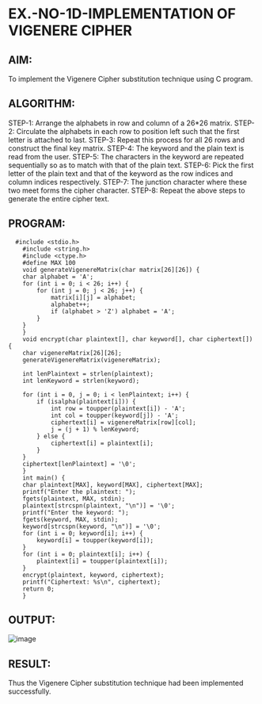 # EX.-NO-1D-IMPLEMENTATION OF VIGENERE CIPHER
## AIM:
  To implement the Vigenere Cipher substitution technique using C program.
## ALGORITHM:
  STEP-1: Arrange the alphabets in row and column of a 26*26 matrix.
  STEP-2: Circulate the alphabets in each row to position left such that the first letter is attached to last.
  STEP-3: Repeat this process for all 26 rows and construct the final key matrix.
  STEP-4: The keyword and the plain text is read from the user.
  STEP-5: The characters in the keyword are repeated sequentially so as to match with that of the plain text.
  STEP-6: Pick the first letter of the plain text and that of the keyword as the row  indices and column indices respectively.
  STEP-7: The junction character where these two meet forms the cipher character.
  STEP-8: Repeat the above steps to generate the entire cipher text.
## PROGRAM:
```
  #include <stdio.h>
    #include <string.h>
    #include <ctype.h>
    #define MAX 100
    void generateVigenereMatrix(char matrix[26][26]) {
    char alphabet = 'A';
    for (int i = 0; i < 26; i++) {
        for (int j = 0; j < 26; j++) {
            matrix[i][j] = alphabet;
            alphabet++;
            if (alphabet > 'Z') alphabet = 'A';
        }
    }
    }
    void encrypt(char plaintext[], char keyword[], char ciphertext[]) {
    char vigenereMatrix[26][26];
    generateVigenereMatrix(vigenereMatrix);

    int lenPlaintext = strlen(plaintext);
    int lenKeyword = strlen(keyword);

    for (int i = 0, j = 0; i < lenPlaintext; i++) {
        if (isalpha(plaintext[i])) {
            int row = toupper(plaintext[i]) - 'A';
            int col = toupper(keyword[j]) - 'A';
            ciphertext[i] = vigenereMatrix[row][col];
            j = (j + 1) % lenKeyword;
        } else {
            ciphertext[i] = plaintext[i];  
        }
    }
    ciphertext[lenPlaintext] = '\0';  
    }
    int main() {
    char plaintext[MAX], keyword[MAX], ciphertext[MAX];
    printf("Enter the plaintext: ");
    fgets(plaintext, MAX, stdin);
    plaintext[strcspn(plaintext, "\n")] = '\0';  
    printf("Enter the keyword: ");
    fgets(keyword, MAX, stdin);
    keyword[strcspn(keyword, "\n")] = '\0';  
    for (int i = 0; keyword[i]; i++) {
        keyword[i] = toupper(keyword[i]);
    }
    for (int i = 0; plaintext[i]; i++) {
        plaintext[i] = toupper(plaintext[i]);
    }
    encrypt(plaintext, keyword, ciphertext);
    printf("Ciphertext: %s\n", ciphertext);
    return 0;
    }
```
## OUTPUT:
![image](https://github.com/user-attachments/assets/42f51491-c2b5-4e43-9a71-c3605d68aa06)
## RESULT:
  Thus the Vigenere Cipher substitution technique had been implemented successfully.
